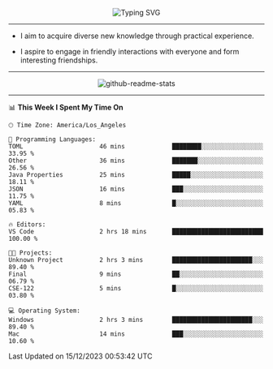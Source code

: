 <p align="center">
  <img src="https://readme-typing-svg.demolab.com?font=Fira+Code&weight=500&size=32&duration=2500&pause=1600&center=true&vCenter=true&random=false&width=1024&height=64&lines=Hi+there+%F0%9F%91%8B;I'm+delighted+you+could+make+it+here+%F0%9F%8E%89;I'm+Harry%2C+a+college+student+still+finding+my+way" alt="Typing SVG" />
</p>


---


- I aim to acquire diverse new knowledge through practical experience.

- I aspire to engage in friendly interactions with everyone and form interesting friendships.


---


<p align="center">
  <img src="https://github-readme-stats.vercel.app/api?username=Harry-Jing&show_icons=true" alt="github-readme-stats"/>
</p>


---

<!--START_SECTION:waka-->
📊 **This Week I Spent My Time On** 

```text
🕑︎ Time Zone: America/Los_Angeles

💬 Programming Languages: 
TOML                     46 mins             ████████░░░░░░░░░░░░░░░░░   33.95 % 
Other                    36 mins             ███████░░░░░░░░░░░░░░░░░░   26.56 % 
Java Properties          25 mins             █████░░░░░░░░░░░░░░░░░░░░   18.11 % 
JSON                     16 mins             ███░░░░░░░░░░░░░░░░░░░░░░   11.75 % 
YAML                     8 mins              █░░░░░░░░░░░░░░░░░░░░░░░░   05.83 % 

🔥 Editors: 
VS Code                  2 hrs 18 mins       █████████████████████████   100.00 % 

🐱‍💻 Projects: 
Unknown Project          2 hrs 3 mins        ██████████████████████░░░   89.40 % 
Final                    9 mins              ██░░░░░░░░░░░░░░░░░░░░░░░   06.79 % 
CSE-122                  5 mins              █░░░░░░░░░░░░░░░░░░░░░░░░   03.80 % 

💻 Operating System: 
Windows                  2 hrs 3 mins        ██████████████████████░░░   89.40 % 
Mac                      14 mins             ███░░░░░░░░░░░░░░░░░░░░░░   10.60 % 
```


 Last Updated on 15/12/2023 00:53:42 UTC
<!--END_SECTION:waka-->
